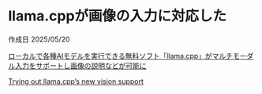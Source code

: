 # llama.cppが画像の入力に対応した

作成日 2025/05/20

[ローカルで各種AIモデルを実行できる無料ソフト「llama.cpp」がマルチモーダル入力をサポートし画像の説明などが可能に](https://gigazine.net/news/20250512-llama-cpp--multimodal-vision-support/)

[Trying out llama.cpp’s new vision support](https://simonwillison.net/2025/May/10/llama-cpp-vision/)
